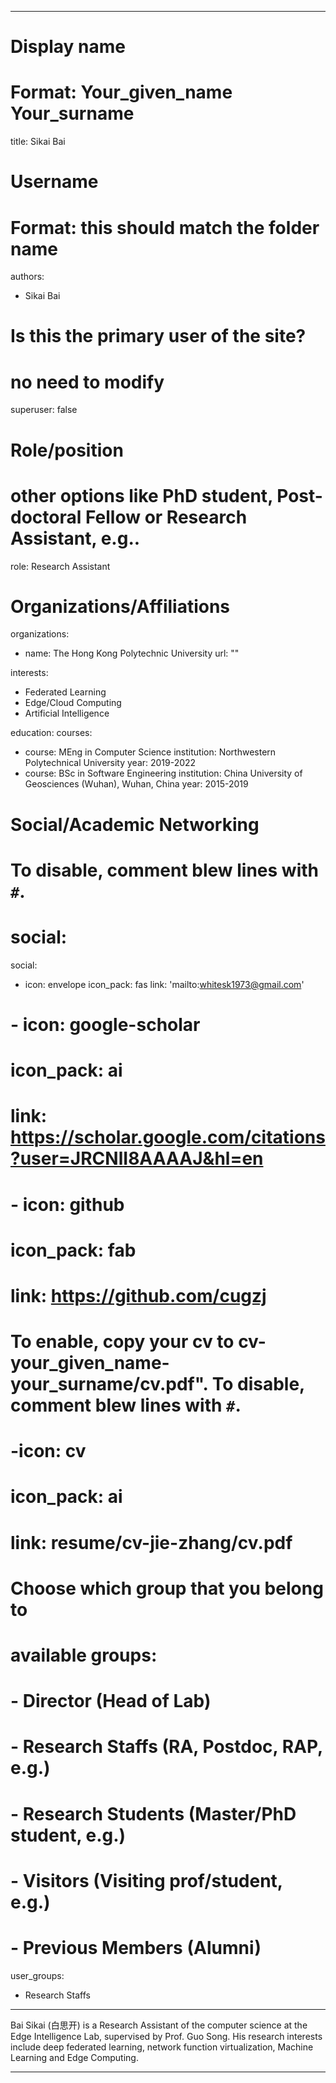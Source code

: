 
---
# Display name
# Format: Your_given_name Your_surname 
title: Sikai Bai

# Username
# Format: this should match the folder name
authors:
- Sikai Bai

# Is this the primary user of the site?
# no need to modify 
superuser: false

# Role/position
# other options like PhD student, Post-doctoral Fellow or Research Assistant, e.g..
role: Research Assistant

# Organizations/Affiliations
organizations:
- name: The Hong Kong Polytechnic University
  url: ""

interests:
- Federated Learning
- Edge/Cloud Computing
- Artificial Intelligence

education:
  courses:
  - course: MEng in Computer Science
    institution: Northwestern Polytechnical University
    year: 2019-2022
  - course: BSc in Software Engineering
    institution: China University of Geosciences (Wuhan), Wuhan, China
    year: 2015-2019

# Social/Academic Networking
# To disable, comment blew lines with `#`.
# social:
social:

- icon: envelope
  icon_pack: fas
  link: 'mailto:whitesk1973@gmail.com'

# - icon: google-scholar
#  icon_pack: ai
#  link: https://scholar.google.com/citations?user=JRCNlI8AAAAJ&hl=en
# - icon: github
#  icon_pack: fab
#  link: https://github.com/cugzj

# To enable, copy your cv to cv-your_given_name-your_surname/cv.pdf". To disable, comment blew lines with `#`.
# -icon: cv
# icon_pack: ai
# link: resume/cv-jie-zhang/cv.pdf

# Choose which group that you belong to
#  available groups:
#  - Director (Head of Lab)
#  - Research Staffs (RA, Postdoc, RAP, e.g.)
#  - Research Students (Master/PhD student, e.g.)
#  - Visitors (Visiting prof/student, e.g.)
#  - Previous Members (Alumni)
user_groups:
- Research Staffs
---

Bai Sikai (白思开) is a Research Assistant of the computer science at the Edge Intelligence Lab, supervised by Prof. Guo Song. His research interests include deep federated learning, network function virtualization, Machine Learning and Edge Computing.

---

